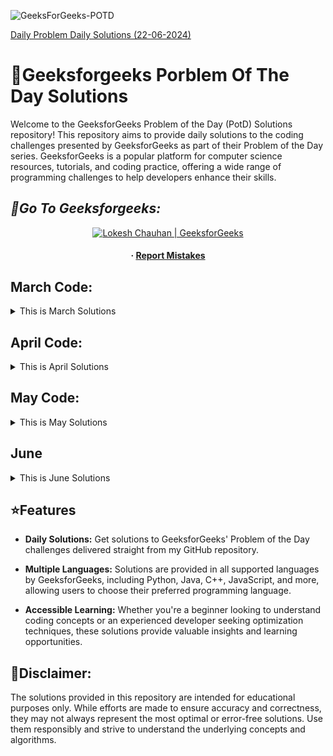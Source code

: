 
![GeeksForGeeks-POTD](https://socialify.git.ci/HackResist/GeeksforGeeks-POTD/image?description=1&descriptionEditable=Welcome%20to%20the%20repository.%20This%20repository%20Helps%20to%20Improve%20Your%20Coding%20Skills.%20&font=Rokkitt&name=1&owner=1&pattern=Solid&stargazers=1&theme=Dark)

[Daily Problem Daily Solutions
(22-06-2024)](https://github.com/HackResist/GeeksForGeeks-POTD/tree/main/June/22-06-2024) 

<!--
<p align="center">
  <a href="#blank"><img src="Geeksforgeeks.png" alt="HackResist"></a>
</p>
<div align='left'>
-->
<h1>📖Geeksforgeeks Porblem Of The Day Solutions</h1> 
</div>

<p>  Welcome to the GeeksforGeeks Problem of the Day (PotD) Solutions repository! This repository aims to provide daily solutions to the coding challenges presented by GeeksforGeeks as part of their Problem of the Day series. GeeksforGeeks is a popular platform for computer science resources, tutorials, and coding practice, offering a wide range of programming challenges to help developers enhance their skills.   </p>
 
 ## *🔹Go To Geeksforgeeks:*
<div align='center'>  <a href="https://geeksforgeeks.org/"><img src="https://img.shields.io/badge/GeeksforGeeks-100000?style=plastic&logo=geeksforgeeks&logoColor=FFFFFF&labelColor=42BA3D&color=23891F" alt="Lokesh Chauhan | GeeksforGeeks"/></a>
  </div>
 
<div align='center'>
<h4> <span> · </span> <a href="https://github.com/HackResist/GeeksForGeeks-POTD/issues"> Report Mistakes </a> </h4>
</div>

## March Code:
<details>
<summary>This is March Solutions</summary>

[17-03-2024](https://github.com/HackResist/GeeksForGeeks-POTD/tree/main/17-03-2024)

[18-03-2024](https://github.com/HackResist/GeeksForGeeks-POTD/tree/main/18-03-2024)

[19-03-2024](https://github.com/HackResist/GeeksForGeeks-POTD/tree/main/19-03-2024)

[20-03-2024](https://github.com/HackResist/GeeksForGeeks-POTD/tree/main/20-03-2024) 

[21-03-2024](https://github.com/HackResist/GeeksForGeeks-POTD/tree/main/21-03-2024)

[22-03-2024](https://github.com/HackResist/GeeksForGeeks-POTD/tree/main/22-03-2024)

[23-03-2024](https://github.com/HackResist/GeeksForGeeks-POTD/tree/main/23-03-2024)

[24-03-2024](https://github.com/HackResist/GeeksForGeeks-POTD/tree/main/24-03-2024) 

[25-03-2024](https://github.com/HackResist/GeeksForGeeks-POTD/tree/main/25-03-2024)

[26-03-2024](https://github.com/HackResist/GeeksForGeeks-POTD/tree/main/26-03-2024)

[27-03-2024](https://github.com/HackResist/GeeksForGeeks-POTD/tree/main/27-03-2024)

[28-03-2024](https://github.com/HackResist/GeeksForGeeks-POTD/tree/main/28-03-2024) 


[30-03-2024](https://github.com/HackResist/GeeksForGeeks-POTD/tree/main/30-03-2024)

[31-03-2024](https://github.com/HackResist/GeeksForGeeks-POTD/tree/main/31-03-2024) 


</details>


## April Code:
<details>
<summary>This is April Solutions</summary>

[01-04-2024](https://github.com/HackResist/GeeksForGeeks-POTD/tree/main/1-04-2024)

[02-04-2024](https://github.com/HackResist/GeeksForGeeks-POTD/tree/main/2-04-2024)

[03-04-2024](https://github.com/HackResist/GeeksForGeeks-POTD/tree/main/03-04-2024)

[04-04-2024](https://github.com/HackResist/GeeksForGeeks-POTD/tree/main/04-04-2024)

[05-04-2024](https://github.com/HackResist/GeeksForGeeks-POTD/tree/main/05-04-2024)

[06-04-2024](https://github.com/HackResist/GeeksForGeeks-POTD/tree/main/06-04-2024)

[07-04-2024](https://github.com/HackResist/GeeksForGeeks-POTD/tree/main/07-04-2024)

[08-04-2024](https://github.com/HackResist/GeeksForGeeks-POTD/tree/main/08-04-2024)

[09-04-2024](https://github.com/HackResist/GeeksForGeeks-POTD/tree/main/09-04-2024)

[10-04-2024](https://github.com/HackResist/GeeksForGeeks-POTD/tree/main/10-04-2024)

[11-04-2024](https://github.com/HackResist/GeeksForGeeks-POTD/tree/main/11-04-2024)

[12-04-2024](https://github.com/HackResist/GeeksForGeeks-POTD/tree/main/12-04-2024)

[13-04-2024](https://github.com/HackResist/GeeksForGeeks-POTD/tree/main/13-04-2024)

[14-04-2024](https://github.com/HackResist/GeeksForGeeks-POTD/tree/main/14-04-2024)


[15-04-2024](https://github.com/HackResist/GeeksForGeeks-POTD/tree/main/15-04-2024)

[16-04-2024](https://github.com/HackResist/GeeksForGeeks-POTD/tree/main/16-04-2024)

[17-04-2024](https://github.com/HackResist/GeeksForGeeks-POTD/tree/main/17-04-2024)

[18-04-2024](https://github.com/HackResist/GeeksForGeeks-POTD/tree/main/18-04-2024)

[19-04-2024](https://github.com/HackResist/GeeksForGeeks-POTD/tree/main/19-04-2024)

[20-04-2024](https://github.com/HackResist/GeeksForGeeks-POTD/tree/main/20-04-2024)

[21-04-2024](https://github.com/HackResist/GeeksForGeeks-POTD/tree/main/21-04-2024)

[22-04-2024](https://github.com/HackResist/GeeksForGeeks-POTD/tree/main/22-04-2024)

[23-04-2024](https://github.com/HackResist/GeeksForGeeks-POTD/tree/main/23-04-2024)

[24-04-2024](https://github.com/HackResist/GeeksForGeeks-POTD/tree/main/24-04-2024)

[25-04-2024](https://github.com/HackResist/GeeksForGeeks-POTD/tree/main/25-04-2024)

[26-04-2024](https://github.com/HackResist/GeeksForGeeks-POTD/tree/main/26-04-2024)

[27-04-2024](https://github.com/HackResist/GeeksForGeeks-POTD/tree/main/27-04-2024)

[28-04-2024](https://github.com/HackResist/GeeksForGeeks-POTD/tree/main/28-04-2024)

[30-04-2024](https://github.com/HackResist/GeeksForGeeks-POTD/tree/main/30-04-2024)

</details>

## May Code:
<details>
<summary>This is May Solutions</summary>

[01-05-2024](https://github.com/HackResist/GeeksForGeeks-POTD/tree/main/01-05-2024)

[02-05-2024](https://github.com/HackResist/GeeksForGeeks-POTD/tree/main/02-05-2024)

[03-05-2024](https://github.com/HackResist/GeeksForGeeks-POTD/tree/main/03-05-2024)

[04-05-2024](https://github.com/HackResist/GeeksForGeeks-POTD/tree/main/04-05-2024)

[05-05-2024](https://github.com/HackResist/GeeksForGeeks-POTD/tree/main/05-05-2024)

[06-05-2024](https://github.com/HackResist/GeeksForGeeks-POTD/tree/main/06-05-2024)

[07-05-2024](https://github.com/HackResist/GeeksForGeeks-POTD/tree/main/07-05-2024)

[08-05-2024](https://github.com/HackResist/GeeksForGeeks-POTD/tree/main/08-05-2024)

[09-05-2024](https://github.com/HackResist/GeeksForGeeks-POTD/tree/main/09-05-2024)

[10-05-2024](https://github.com/HackResist/GeeksForGeeks-POTD/tree/main/10-05-2024)

[11-05-2024](https://github.com/HackResist/GeeksForGeeks-POTD/tree/main/11-05-2024)

[12-05-2024](https://github.com/HackResist/GeeksForGeeks-POTD/tree/main/12-05-2024)

[13-05-2024](https://github.com/HackResist/GeeksForGeeks-POTD/tree/main/13-05-2024)

</details>

## June

<details>
  <summary>This is June Solutions</summary>
  
  [06-06-2024](https://github.com/HackResist/GeeksForGeeks-POTD/tree/main/June/06-06-2024)
  
  [07-06-2024](https://github.com/HackResist/GeeksForGeeks-POTD/tree/main/June/07-06-2024)
  
  [08-06-2024](https://github.com/HackResist/GeeksForGeeks-POTD/tree/main/June/08-06-2024)
  
  [09-06-2024](https://github.com/HackResist/GeeksForGeeks-POTD/tree/main/June/09-06-2024)
  
  [10-06-2024](https://github.com/HackResist/GeeksForGeeks-POTD/tree/main/June/10-06-2024)
  
  [11-06-2024](https://github.com/HackResist/GeeksForGeeks-POTD/tree/main/June/11-06-2024)
  
  [12-06-2024](https://github.com/HackResist/GeeksForGeeks-POTD/tree/main/June/12-06-2024)
  
  [13-06-2024](https://github.com/HackResist/GeeksForGeeks-POTD/tree/main/June/13-06-2024)
  
  [14-06-2024](https://github.com/HackResist/GeeksForGeeks-POTD/tree/main/June/14-06-2024)
  
  [15-06-2024](https://github.com/HackResist/GeeksForGeeks-POTD/tree/main/June/15-06-2024)
  
  [16-06-2024](https://github.com/HackResist/GeeksForGeeks-POTD/tree/main/June/16-06-2024)
  
  [17-06-2024](https://github.com/HackResist/GeeksForGeeks-POTD/tree/main/June/17-06-2024)
  
  [18-06-2024](https://github.com/HackResist/GeeksForGeeks-POTD/tree/main/June/18-06-2024)
  
  [19-06-2024](https://github.com/HackResist/GeeksForGeeks-POTD/tree/main/June/19-06-2024)
  
  [20-06-2024](https://github.com/HackResist/GeeksForGeeks-POTD/tree/main/June/20-06-2024)
  
  [21-06-2024](https://github.com/HackResist/GeeksForGeeks-POTD/tree/main/June/21-06-2024)
  
  [22-06-2024](https://github.com/HackResist/GeeksForGeeks-POTD/tree/main/June/22-06-2024)
</details>


## ⭐️Features
 - **Daily Solutions:**   Get solutions to GeeksforGeeks' Problem of the Day challenges delivered straight from my GitHub repository.


 - **Multiple Languages:** Solutions are provided in all supported languages by GeeksforGeeks, including Python, Java, C++, JavaScript, and more, allowing users to choose their preferred programming language.

 - **Accessible Learning:** Whether you're a beginner looking to understand coding concepts or an experienced developer seeking optimization techniques, these solutions provide valuable insights and learning opportunities.

## **💬Disclaimer:** 
The solutions provided in this repository are intended for educational purposes only. While efforts are made to ensure accuracy and correctness, they may not always represent the most optimal or error-free solutions. Use them responsibly and strive to understand the underlying concepts and algorithms.
